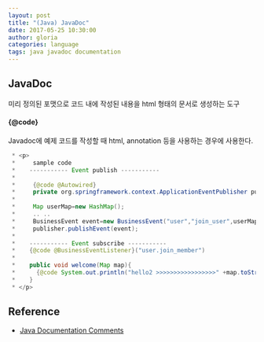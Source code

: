 ```yaml
---
layout: post
title: "(Java) JavaDoc"
date: 2017-05-25 10:30:00
author: gloria
categories: language
tags: java javadoc documentation
---
```


## JavaDoc
미리 정의된 포맷으로 코드 내에 작성된 내용을 html 형태의 문서로 생성하는 도구


#### {@code}
Javadoc에 예제 코드를 작성할 때 html, annotation 등을 사용하는 경우에 사용한다.
```java
 * <p>
 *     sample code
 *    ----------- Event publish -----------
 *
 *     {@code @Autowired}
 *     private org.springframework.context.ApplicationEventPublisher publisher;
 *
 *     Map userMap=new HashMap();
 *     .. ..
 *     BusinessEvent event=new BusinessEvent("user","join_user",userMap);
 *     publisher.publishEvent(event);
 *
 *    ----------- Event subscribe -----------
 *    {@code @BusinessEventListener}("user.join_member")
 *
 *    public void welcome(Map map){
 *      {@code System.out.println("hello2 >>>>>>>>>>>>>>>>>" +map.toString());}
 *    }
 * </p>
```



## Reference
- [Java Documentation Comments](https://www.tutorialspoint.com/java/java_documentation.htm)
